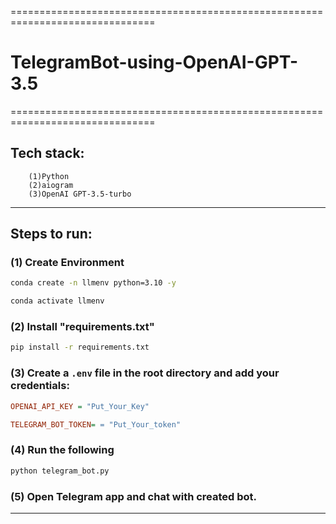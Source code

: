 ===============================================================================
# TelegramBot-using-OpenAI-GPT-3.5
===============================================================================

## Tech stack:
        (1)Python
        (2)aiogram
        (3)OpenAI GPT-3.5-turbo        
-------------------------------------------------------------------------------

## Steps to run:

### (1) Create Environment
```bash
conda create -n llmenv python=3.10 -y
```
```bash
conda activate llmenv
```

### (2) Install "requirements.txt"
```bash
pip install -r requirements.txt
```

### (3) Create a `.env` file in the root directory and add your credentials:
```ini
OPENAI_API_KEY = "Put_Your_Key"
```
```ini
TELEGRAM_BOT_TOKEN= = "Put_Your_token"
```
### (4) Run the following
```bash
python telegram_bot.py
```

### (5) Open Telegram app and chat with created bot.
-------------------------------------------------------------------------------